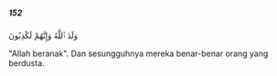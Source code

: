 ##### 152

<span class="ayah">وَلَدَ ٱللَّهُ وَإِنَّهُمْ لَكَٰذِبُونَ</span>

<span class="ayah_translation">"Allah beranak". Dan sesungguhnya mereka benar-benar orang yang berdusta.</span>
